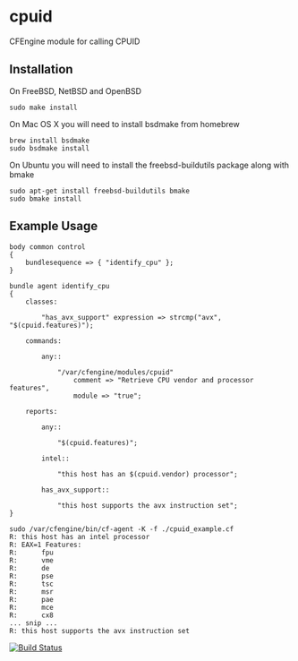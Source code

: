 # cpuid

CFEngine module for calling CPUID

## Installation

On FreeBSD, NetBSD and OpenBSD

    sudo make install

On Mac OS X you will need to install bsdmake from homebrew

    brew install bsdmake
    sudo bsdmake install

On Ubuntu you will need to install the freebsd-buildutils package along with
bmake

    sudo apt-get install freebsd-buildutils bmake
    sudo bmake install

## Example Usage

    body common control
    {
        bundlesequence => { "identify_cpu" };
    }

    bundle agent identify_cpu
    {
        classes:

            "has_avx_support" expression => strcmp("avx", "$(cpuid.features)");

        commands:

            any::

                "/var/cfengine/modules/cpuid"
                    comment => "Retrieve CPU vendor and processor features",
                    module => "true";

        reports:

            any::

                "$(cpuid.features)";

            intel::

                "this host has an $(cpuid.vendor) processor";

            has_avx_support::

                "this host supports the avx instruction set";
    }

    sudo /var/cfengine/bin/cf-agent -K -f ./cpuid_example.cf
    R: this host has an intel processor
    R: EAX=1 Features:
    R:      fpu
    R:      vme
    R:      de
    R:      pse
    R:      tsc
    R:      msr
    R:      pae
    R:      mce
    R:      cx8
    ... snip ...
    R: this host supports the avx instruction set

[![Build Status](https://travis-ci.org/skreuzer/cpuid.svg?branch=master)](https://travis-ci.org/skreuzer/cpuid)

